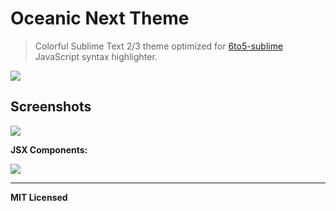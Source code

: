 # Oceanic Next Theme

> Colorful Sublime Text 2/3 theme optimized for [6to5-sublime](https://github.com/6to5/6to5-sublime) JavaScript syntax highlighter.

[![](https://dl.dropboxusercontent.com/u/100463011/oceanic-next-theme.png)](https://dribbble.com/shots/1921103-Oceanic-Next-Theme)

## Screenshots

![](https://raw.githubusercontent.com/voronianski/oceanic-next-theme/master/screenshots/extended-class.png)

**JSX Components:**

![](https://raw.githubusercontent.com/voronianski/oceanic-next-theme/master/screenshots/jsx-component.png)

<!-- ## Install -->

---

**MIT Licensed**

